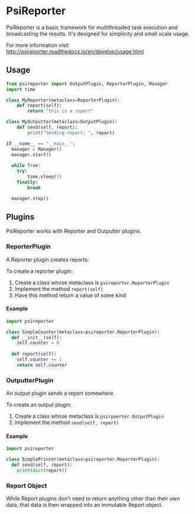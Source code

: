 # PsiReporter
PsiReporter is a basic framework for multithreaded task execution and 
broadcasting the results. It's designed for simplicity and small scale usage.

For more information visit http://psireporter.readthedocs.io/en/develop/usage.html

## Usage
```py
from psireporter import OutputPlugin, ReporterPlugin, Manager
import time

class MyReporter(metaclass=ReporterPlugin):
    def report(self):
        return "this is a report"

class MyOutputter(metaclass=OutputPlugin):
    def send(self, report):
        print("Sending report: ", report)

if __name__ == "__main__":
  manager = Manager()
  manager.start()
    
  while True:
    try:
	    time.sleep(1) 
  	finally:
	    break

  manager.stop()
```

## Plugins

PsiReporter works with Reporter and Outputter plugins.

### ReporterPlugin

A Reporter plugin creates reports. 

To create a reporter plugin:

1. Create a class whose metaclass is `psireporter.ReporterPlugin`
2. Implement the method `report(self)`
3. Have this method return a value of some kind

#### Example

```py
import psireporter

class SimpleCounter(metaclass=psireporter.ReporterPlugin):
  def __init__(self):
    self.counter = 0
        
  def report(self):
    self.counter += 1
    return self.counter
```

### OutputterPlugin

An output plugin sends a report somewhere.

To create an output plugin:

1. Create a class whose metaclass is `psirpoerter.OutputPlugin`
2. Implement the method `send(self, report)`

#### Example

```py
import psireporter

class SimplePrinter(metaclass=psireporter.ReporterPlugin):
  def send(self, report):
    print(dict(report))
```

### Report Object

While Report plugins don't need to return anything other than their own data, that data is then wrapped into an immutable Report object.
